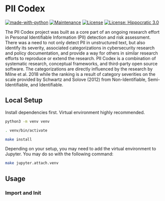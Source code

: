 # PII Codex 
[![made-with-python](https://img.shields.io/badge/Made%20with-Python-1f425f.svg)](https://www.python.org/)
[![Maintenance](https://img.shields.io/badge/Maintained%3F-yes-green.svg)](https://GitHub.com/Naereen/StrapDown.js/graphs/commit-activity)
[![License](https://img.shields.io/badge/License-BSD_3--Clause-blue.svg)](https://opensource.org/licenses/BSD-3-Clause)
[![License: Hippocratic 3.0](https://img.shields.io/badge/License-Hippocratic_3.0-lightgrey.svg)](https://firstdonoharm.dev)

The PII Codex project was built as a core part of an ongoing research effort in Personal Identifiable Information (PII) detection and risk assessment. There was a need to not only detect PII in unstructured text, but also identify its severity, associated categorizations in cybersecurity research and policy documentation, and provide a way for others in similar research efforts to reproduce or extend the research. PII Codex is a combination of systematic research, conceptual frameworks, and third-party open source software. The categorizations are directly influenced by the research by Milne et al. 2018 while the ranking is a result of category severities on the scale provided by Schwartz and Solove (2012) from Non-Identifiable, Semi-Identifiable, and Identifiable.  

## Local Setup
Install dependencies first. Virtual environment highly recommended.

```bash
python3 -m venv venv

. venv/bin/activate

make install
```

Depending on your setup, you may need to add the virtual environment to Jupyter. You may do so with the following command:
```bash
make jupyter.attach.venv
```

## Usage

### Import and Init

